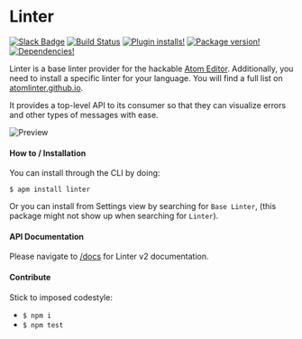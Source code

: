 Linter
======

[![Slack Badge](https://img.shields.io/badge/chat-atom.io%20slack-blue.svg?style=flat-square)](http://atom-slack.herokuapp.com/)
[![Build Status](https://img.shields.io/circleci/project/steelbrain/linter.svg?style=flat-square)](https://circleci.com/gh/steelbrain/linter)
[![Plugin installs!](https://img.shields.io/apm/dm/linter.svg?style=flat-square)](https://atom.io/packages/linter)
[![Package version!](https://img.shields.io/apm/v/linter.svg?style=flat-square)](https://atom.io/packages/linter)
[![Dependencies!](https://img.shields.io/david/steelbrain/Linter.svg?style=flat-square)](https://david-dm.org/steelbrain/linter)

Linter is a base linter provider for the hackable [Atom Editor](http://atom.io). Additionally, you need to install a specific linter for your language. You will find a full list on [atomlinter.github.io](http://atomlinter.github.io/).

It provides a top-level API to its consumer so that they can visualize errors and other types of messages with ease.


![Preview](https://cloud.githubusercontent.com/assets/4278113/23879933/1ab17e2a-0872-11e7-803d-3fe0ccfc6790.gif)

#### How to / Installation

You can install through the CLI by doing:

```
$ apm install linter
```

Or you can install from Settings view by searching for `Base Linter`, (this package might not show up when searching for `Linter`).

#### API Documentation

Please navigate to [/docs](https://github.com/steelbrain/linter/tree/master/docs) for Linter v2 documentation.

#### Contribute

Stick to imposed codestyle:

* `$ npm i`
* `$ npm test`
